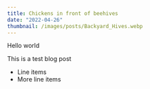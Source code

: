 ```yaml
---
title: Chickens in front of beehives
date: "2022-04-26"
thumbnail: /images/posts/Backyard_Hives.webp
---
```


Hello world

This is a test blog post

- Line items
- More line items
